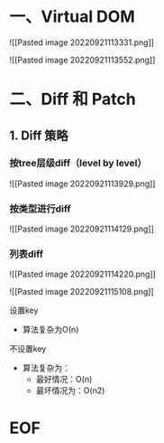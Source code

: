 # 一、Virtual DOM

![[Pasted image 20220921113331.png]]

![[Pasted image 20220921113552.png]]


# 二、Diff 和 Patch

## 1. Diff 策略

### 按tree层级diff（level by level）

![[Pasted image 20220921113929.png]]

### 按类型进行diff

![[Pasted image 20220921114129.png]]

### 列表diff

![[Pasted image 20220921114220.png]]


![[Pasted image 20220921115108.png]]


设置key
- 算法复杂为O(n)

不设置key
- 算法复杂为：
	- 最好情况：O(n)
	- 最坏情况为：O(n2)



# EOF
